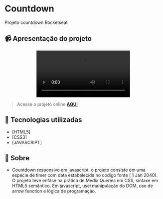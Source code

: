 # Countdown
Projeto countdown Rocketseat

## 📹 Apresentação do projeto
<div align="center">
  <video src="https://user-images.githubusercontent.com/99294586/205360835-2d307418-a238-41ed-8e2b-94c99e163258.mp4" >
</div>

> Acesse o projeto online **[AQUI](https://ycountdown.netlify.app/)**
## 🚀 Tecnologias utilizadas

- [HTML5] 
- [CSS3]
- [JAVASCRIPT]

## 📝 Sobre

- Countdown responsivo em javascript, o projeto consiste em uma espécie de timer com data estabelecida no código fonte ( 1 Jan 2040). O projeto teve enfâse na prática de Media Queries em CSS, sintaxe em HTML5 semântico. Em javascript, usei manipulação do DOM, uso de arrow function e lógica de programação.
